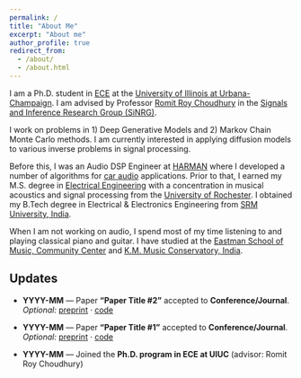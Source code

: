 ```yaml
---
permalink: /
title: "About Me"
excerpt: "About me"
author_profile: true
redirect_from: 
  - /about/
  - /about.html
---
```


I am a Ph.D. student in [ECE](https://ece.illinois.edu) at the [University of Illinois at Urbana-Champaign](https://illinois.edu). I am advised by Professor [Romit Roy Choudhury](http://croy.web.engr.illinois.edu) in the [Signals and Inference Research Group (SiNRG)](https://sinrg.csl.illinois.edu). 

I work on problems in 1) Deep Generative Models and 2) Markov Chain Monte Carlo methods. I am currently interested in applying diffusion models to various inverse problems in signal processing. 

Before this, I was an Audio DSP Engineer at [HARMAN](https://www.harman.com) where I developed a number of algorithms for [car audio](https://car.harman.com/solutions/car-audio) applications. Prior to that, I earned my M.S. degree in [Electrical Engineering](http://www.hajim.rochester.edu/ece/) with a concentration in musical acoustics and signal processing from the [University of Rochester](https://www.rochester.edu). I obtained my B.Tech degree in Electrical & Electronics Engineering from [SRM University, India](https://www.srmist.edu.in). 

When I am not working on audio, I spend most of my time listening to and playing classical piano and guitar. I have studied at the [Eastman School of Music, Community Center](https://www.esm.rochester.edu/community/) and [K.M. Music Conservatory, India](https://www.kmmc.in).


## Updates

<!-- Keep newest at the top. Use YYYY-MM for dates. -->

- **YYYY-MM** — Paper **“Paper Title #2”** accepted to **Conference/Journal**.  
  _Optional:_ [preprint](#) · [code](#)

- **YYYY-MM** — Paper **“Paper Title #1”** accepted to **Conference/Journal**.  
  _Optional:_ [preprint](#) · [code](#)

- **YYYY-MM** — Joined the **Ph.D. program in ECE at UIUC** (advisor: Romit Roy Choudhury)

